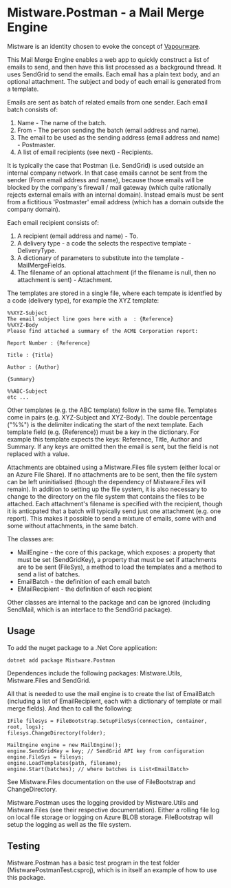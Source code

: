 Mistware.Postman - a Mail Merge Engine
========================================

Mistware is an identity chosen to evoke the concept of [Vapourware](https://en.wikipedia.org/wiki/Vaporware).

This Mail Merge Engine enables a web app to quickly construct a list of emails to send, and then have this list processed as a background thread. It uses SendGrid to send the emails. Each email has a plain text body, and an optional attachment. The subject and body of each email is generated from a template. 

Emails are sent as batch of related emails from one sender. Each email batch consists of:
1. Name - The name of the batch.
2. From - The person sending the batch (email address and name).
3. The email to be used as the sending address (email address and name) - Postmaster.
4. A list of email recipients (see next) - Recipients.

It is typically the case that Postman (i.e. SendGrid) is used outside an internal company network. In that case emails cannot be sent from the sender (From email address and name), because those emails will be blocked by the company's firewall / mail gateway (which quite rationally rejects external emails with an internal domain). Instead emails must be sent from a fictitious 'Postmaster' email address (which has a domain outside the company domain).   

Each email recipient consists of: 
1. A recipient (email address and name) - To.
2. A delivery type - a code the selects the respective template - DeliveryType.
3. A dictionary of parameters to substitute into the template - MailMergeFields.
4. The filename of an optional attachment (if the filename is null, then no attachment is sent) - Attachment.

The templates are stored in a single file, where each tempate is identfied by a code (delivery type), for example the XYZ template:

```
%%XYZ-Subject
The email subject line goes here with a  : {Reference}
%%XYZ-Body
Please find attached a summary of the ACME Corporation report:

Report Number : {Reference}

Title : {Title}

Author : {Author}

{Summary}

%%ABC-Subject
etc ...
```

Other templates (e.g. the ABC template) follow in the same file. Templates come in pairs (e.g. XYZ-Subject and XYZ-Body). The double percentage ("%%") is the delimiter indicating the start of the next template. Each template field (e.g. {Reference}) must be a key in the dictionary. For example this template expects the keys: Reference, Title, Author and Summary. If any keys are omitted then the email is sent, but the field is not replaced with a value. 

Attachments are obtained using a Mistware.Files file system (either local or an Azure File Share). If no attachments are to be sent, then the file system can be left uninitialised (though the dependency of Mistware.Files will remain). In addition to setting up the file system, it is also necessary to change to the directory on the file system that contains the files to be attached. Each attachment's filename is specified with the recipient, though it is anticpated that a batch will typically send just one attachment (e.g. one report). This makes it possible to send a mixture of emails, some with and some without attachments, in the same batch.   

The classes are:
- MailEngine - the core of this package, which exposes: a property that must be set (SendGridKey), a property that must be set if attachments are to be sent (FileSys), a method to load the templates and a method to send a list of batches.  
- EmailBatch - the definition of each email batch
- EMailRecipient - the definition of each recipient

Other classes are internal to the package and can be ignored (including SendMail, which is an interface to the SendGrid package).


Usage
--------

To add the nuget package to a .Net Core application:

```
dotnet add package Mistware.Postman
```

Dependences include the following packages: Mistware.Utils, Mistware.Files and SendGrid.

All that is needed to use the mail engine is to create the list of EmailBatch (including a list of EmailRecipient, each with a dictionary of template or mail merge fields). And then to call the following:

```
IFile filesys = FileBootstrap.SetupFileSys(connection, container, root, logs);
filesys.ChangeDirectory(folder);

MailEngine engine = new MailEngine();
engine.SendGridKey = key; // SendGrid API key from configuration
engine.FileSys = filesys;
engine.LoadTemplates(path, filename);
engine.Start(batches); // where batches is List<EmailBatch>
```

See Mistware.Files documentation on the use of FileBootstrap and ChangeDirectory.

Mistware.Postman uses the logging provided by Mistware.Utils and Mistware.Files (see their respective documentation). Either a rolling file log on local file storage or logging on Azure BLOB storage. FileBootstrap will setup the logging as well as the file system.


Testing
---------------------
Mistware.Postman has a basic test program in the test folder (MistwarePostmanTest.csproj), which is in itself an example of how to use this package. 
